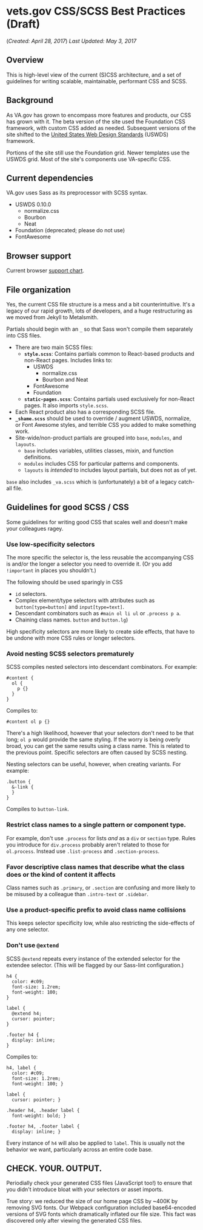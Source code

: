 # vets.gov CSS/SCSS Best Practices (Draft)

(_Created: April 28, 2017_)
_Last Updated: May 3, 2017_


## Overview

This is high-level view of the current (S)CSS architecture, and a set of guidelines for writing scalable, maintainable, performant CSS and SCSS.

## Background

As VA.gov has grown to encompass more features and products, our CSS has grown with it. The beta version of the site used the Foundation CSS framework, with custom CSS added as needed. Subsequent versions of the site shifted to the [United States Web Design Standards](https://standards.usa.gov) (USWDS) framework. 

Portions of the site still use the Foundation grid. Newer templates use the USWDS grid. Most of the site's components use VA-specific CSS.

## Current dependencies

VA.gov uses Sass as its preprocessor with SCSS syntax.

- USWDS 0.10.0
    - normalize.css
    - Bourbon 
    - Neat
- Foundation (deprecated; please do not use)
- FontAwesome

## Browser support

Current browser [support chart](https://github.com/department-of-veterans-affairs/vets.gov-team/blob/master/Work%20Practices/Engineering/DocumentedDecisions/Browser%20Support.md).

## File organization

Yes, the current CSS file structure is a mess and a bit counterintuitive. It's a legacy of our rapid growth, lots of developers, and a huge restructuring as we moved from Jekyll to Metalsmith.

Partials should begin with an `_` so that Sass won't compile them separately into CSS files.

- There are two main SCSS files:
    - **`style.scss`**: Contains partials common to React-based products and non-React pages. Includes links to:
        - USWDS
            -  normalize.css
            -  Bourbon and Neat
        - FontAwesome
        - Foundation
    - **`static-pages.scss`**: Contains partials used exclusively for non-React pages. It also imports `style.scss`.
- Each React product also has a corresponding SCSS file.
- **`_shame.scss`** should be used to override / augment USWDS, normalize, or Font Awesome styles, and terrible CSS you added to make something work.
- Site-wide/non-product partials are grouped into `base`, `modules`, and `layouts`.
    - `base` includes variables, utilities classes, mixin, and function definitions. 
    - `modules` includes CSS for particular patterns and components.
    - `layouts` is _intended_ to includes layout partials, but does not as of yet.

`base` also includes `_va.scss` which is (unfortunately) a bit of a legacy catch-all file.

## Guidelines for good SCSS / CSS

Some guidelines for writing good CSS that scales well and doesn't make your colleagues ragey.

### Use low-specificity selectors

The more specific the selector is, the less reusable the accompanying CSS is and/or the longer a selector you need to override it. (Or you add `!important` in places you shouldn't.) 

The following should be used sparingly in CSS

  - `id` selectors.
  - Complex element/type selectors with attributes such as `button[type=button]` and `input[type=text]`.
  - Descendant combinators such as `#main ol li ul` or `.process p a`.
  - Chaining class names. `button` and `button.lg`)

High specificity selectors are more likely to create side effects, that have to be undone with more CSS rules or longer selectors.

### Avoid nesting SCSS selectors prematurely

SCSS compiles nested selectors into descendant combinators. For example:

    #content {
      ol {
        p {}
      }
    }


Compiles to: 

    #content ol p {}

There's a high likelihood, however that your selectors don't need to be that long; `ol p` would provide the same styling. If the worry is being overly broad, you can get the same results using a class name. This is related to the previous point. Specific selectors are often caused by SCSS nesting. 


Nesting selectors can be useful, however, when creating variants. For example:

    .button {
      &-link {
      }
    }

Compiles to `button-link`.


### Restrict class names to a single pattern or component type. 

For example, don't use `.process` for lists _and_ as a `div` or `section` type. Rules you introduce for `div.process` probably aren't related to those for `ol.process`. Instead use `.list-process` and `.section-process`. 

### Favor descriptive class names that describe what the class does or the kind of content it affects

Class names such as `.primary`, or `.section` are confusing and more likely to be misused by a colleague than `.intro-text` or `.sidebar`. 

### Use a product-specific prefix to avoid class name collisions

This keeps selector specificity low, while also restricting the side-effects of any one selector.

### Don't use `@extend`

SCSS `@extend` repeats every instance of the extended selector for the extendee selector. (This will be flagged by our Sass-lint configuration.)

    h4 {
      color: #c09;
      font-size: 1.2rem;
      font-weight: 100;
    }
    
    label {
      @extend h4;
      cursor: pointer;
    }

    .footer h4 {
      display: inline;
    }

Compiles to: 

    h4, label {
      color: #c09;
      font-size: 1.2rem;
      font-weight: 100; }
    
    label {
      cursor: pointer; }
    
    .header h4, .header label {
      font-weight: bold; }
    
    .footer h4, .footer label {
      display: inline; }

Every instance of `h4` will also be applied to `label`. This is usually not the behavior we want, particularly across an entire code base. 


## CHECK. YOUR. OUTPUT.

Periodially check your generated CSS files (JavaScript too!) to ensure that you didn't introduce bloat with your selectors or asset imports. 

True story: we reduced the size of our home page CSS by ~400K by removing SVG fonts. Our Webpack configuration included base64-encoded versions of SVG fonts which dramatically inflated our file size. This fact was discovered only after viewing the generated CSS files.
